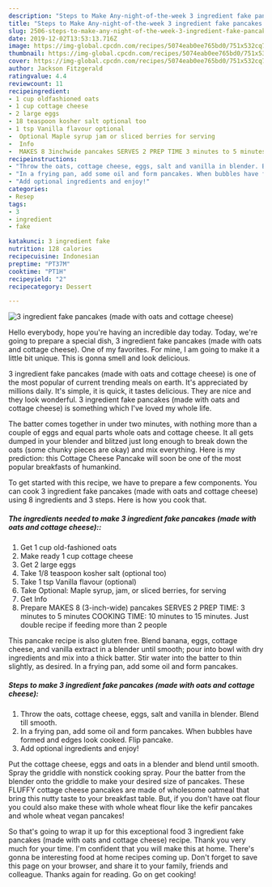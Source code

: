 ```yaml
---
description: "Steps to Make Any-night-of-the-week 3 ingredient fake pancakes (made with oats and cottage cheese)"
title: "Steps to Make Any-night-of-the-week 3 ingredient fake pancakes (made with oats and cottage cheese)"
slug: 2506-steps-to-make-any-night-of-the-week-3-ingredient-fake-pancakes-made-with-oats-and-cottage-cheese
date: 2019-12-02T13:53:13.716Z
image: https://img-global.cpcdn.com/recipes/5074eab0ee765bd0/751x532cq70/3-ingredient-fake-pancakes-made-with-oats-and-cottage-cheese-recipe-main-photo.jpg
thumbnail: https://img-global.cpcdn.com/recipes/5074eab0ee765bd0/751x532cq70/3-ingredient-fake-pancakes-made-with-oats-and-cottage-cheese-recipe-main-photo.jpg
cover: https://img-global.cpcdn.com/recipes/5074eab0ee765bd0/751x532cq70/3-ingredient-fake-pancakes-made-with-oats-and-cottage-cheese-recipe-main-photo.jpg
author: Jackson Fitzgerald
ratingvalue: 4.4
reviewcount: 11
recipeingredient:
- 1 cup oldfashioned oats
- 1 cup cottage cheese
- 2 large eggs
- 18 teaspoon kosher salt optional too
- 1 tsp Vanilla flavour optional
-  Optional Maple syrup jam or sliced berries for serving
-  Info
-  MAKES 8 3inchwide pancakes SERVES 2 PREP TIME 3 minutes to 5 minutes COOKING TIME 10 minutes to 15 minutes Just double recipe if feeding more than 2 people
recipeinstructions:
- "Throw the oats, cottage cheese, eggs, salt and vanilla in blender. Blend till smooth."
- "In a frying pan, add some oil and form pancakes. When bubbles have formed and edges look cooked. Flip pancake."
- "Add optional ingredients and enjoy!"
categories:
- Resep
tags:
- 3
- ingredient
- fake

katakunci: 3 ingredient fake
nutrition: 128 calories
recipecuisine: Indonesian
preptime: "PT37M"
cooktime: "PT1H"
recipeyield: "2"
recipecategory: Dessert

---
```



![3 ingredient fake pancakes (made with oats and cottage cheese)](https://img-global.cpcdn.com/recipes/5074eab0ee765bd0/751x532cq70/3-ingredient-fake-pancakes-made-with-oats-and-cottage-cheese-recipe-main-photo.jpg)

Hello everybody, hope you're having an incredible day today. Today, we're going to prepare a special dish, 3 ingredient fake pancakes (made with oats and cottage cheese). One of my favorites. For mine, I am going to make it a little bit unique. This is gonna smell and look delicious.

3 ingredient fake pancakes (made with oats and cottage cheese) is one of the most popular of current trending meals on earth. It's appreciated by millions daily. It's simple, it is quick, it tastes delicious. They are nice and they look wonderful. 3 ingredient fake pancakes (made with oats and cottage cheese) is something which I've loved my whole life.

The batter comes together in under two minutes, with nothing more than a couple of eggs and equal parts whole oats and cottage cheese. It all gets dumped in your blender and blitzed just long enough to break down the oats (some chunky pieces are okay) and mix everything. Here is my prediction: this Cottage Cheese Pancake will soon be one of the most popular breakfasts of humankind.


To get started with this recipe, we have to prepare a few components. You can cook 3 ingredient fake pancakes (made with oats and cottage cheese) using 8 ingredients and 3 steps. Here is how you cook that.

##### The ingredients needed to make 3 ingredient fake pancakes (made with oats and cottage cheese)::

1. Get 1 cup old-fashioned oats
1. Make ready 1 cup cottage cheese
1. Get 2 large eggs
1. Take 1/8 teaspoon kosher salt (optional too)
1. Take 1 tsp Vanilla flavour (optional)
1. Take  Optional: Maple syrup, jam, or sliced berries, for serving
1. Get  Info
1. Prepare  MAKES 8 (3-inch-wide) pancakes SERVES 2 PREP TIME: 3 minutes to 5 minutes COOKING TIME: 10 minutes to 15 minutes. Just double recipe if feeding more than 2 people


This pancake recipe is also gluten free. Blend banana, eggs, cottage cheese, and vanilla extract in a blender until smooth; pour into bowl with dry ingredients and mix into a thick batter. Stir water into the batter to thin slightly, as desired. In a frying pan, add some oil and form pancakes. 

##### Steps to make 3 ingredient fake pancakes (made with oats and cottage cheese):

1. Throw the oats, cottage cheese, eggs, salt and vanilla in blender. Blend till smooth.
1. In a frying pan, add some oil and form pancakes. When bubbles have formed and edges look cooked. Flip pancake.
1. Add optional ingredients and enjoy!


Put the cottage cheese, eggs and oats in a blender and blend until smooth. Spray the griddle with nonstick cooking spray. Pour the batter from the blender onto the griddle to make your desired size of pancakes. These FLUFFY cottage cheese pancakes are made of wholesome oatmeal that bring this nutty taste to your breakfast table. But, if you don&#39;t have oat flour you could also make these with whole wheat flour like the kefir pancakes and whole wheat vegan pancakes! 

So that's going to wrap it up for this exceptional food 3 ingredient fake pancakes (made with oats and cottage cheese) recipe. Thank you very much for your time. I'm confident that you will make this at home. There's gonna be interesting food at home recipes coming up. Don't forget to save this page on your browser, and share it to your family, friends and colleague. Thanks again for reading. Go on get cooking!
